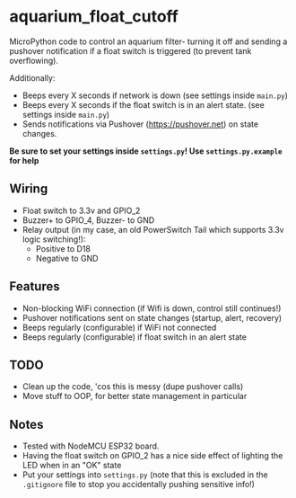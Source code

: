 # aquarium_float_cutoff
MicroPython code to control an aquarium filter- turning it off and sending a pushover notification if a float switch is triggered (to prevent tank overflowing).

Additionally:
* Beeps every X seconds if network is down (see settings inside ```main.py```)
* Beeps every X seconds if the float switch is in an alert state. (see settings inside ```main.py```)
* Sends notifications via Pushover (https://pushover.net) on state changes.

**Be sure to set your settings inside ```settings.py```! Use ```settings.py.example``` for help**

## Wiring

* Float switch to 3.3v and GPIO_2
* Buzzer+ to GPIO_4, Buzzer- to GND
* Relay output (in my case, an old PowerSwitch Tail which supports 3.3v logic switching!):
  * Positive to D18
  * Negative to GND

## Features

* Non-blocking WiFi connection (if Wifi is down, control still continues!)
* Pushover notifications sent on state changes (startup, alert, recovery)
* Beeps regularly (configurable) if WiFi not connected
* Beeps regularly (configurable) if float switch in an alert state

## TODO

* Clean up the code, 'cos this is messy (dupe pushover calls)
* Move stuff to OOP, for better state management in particular

## Notes

* Tested with NodeMCU ESP32 board.
* Having the float switch on GPIO_2 has a nice side effect of lighting the LED when in an "OK" state
* Put your settings into ```settings.py``` (note that this is excluded in the ```.gitignore``` file to stop you accidentally pushing sensitive info!)
